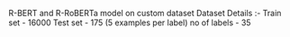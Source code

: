 R-BERT and R-RoBERTa model on custom dataset
Dataset Details :-
Train set - 16000
Test set - 175 (5 examples per label)
no of labels - 35